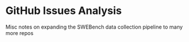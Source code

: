 # GitHub Issues Analysis

Misc notes on expanding the SWEBench data collection pipeline to many more repos

